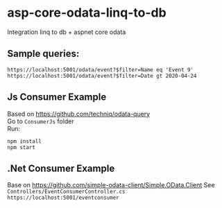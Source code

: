 # asp-core-odata-linq-to-db
Integration linq to db + aspnet core odata

## Sample queries:

`https://localhost:5001/odata/event?$filter=Name eq 'Event 9'`  
`https://localhost:5001/odata/event?$filter=Date gt 2020-04-24`

## Js Consumer Example
Based on https://github.com/techniq/odata-query  
Go to `ConsumerJs` folder  
Run:
```
npm install
npm start
```
## .Net Consumer Example
Base on https://github.com/simple-odata-client/Simple.OData.Client
See `Controllers/EventConsumerController.cs`
`https://localhost:5001/eventconsumer`
